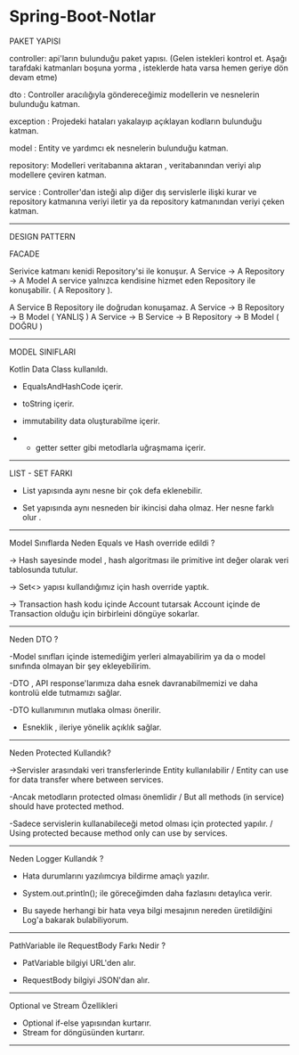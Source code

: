 # Spring-Boot-Notlar



 
PAKET YAPISI

controller: api'ların bulunduğu paket yapısı. (Gelen istekleri kontrol et. Aşağı tarafdaki katmanları boşuna yorma , isteklerde hata varsa hemen geriye dön devam etme)

dto       : Controller aracılığıyla göndereceğimiz modellerin ve nesnelerin bulunduğu katman.

exception : Projedeki hataları yakalayıp açıklayan kodların bulunduğu katman.

model     : Entity ve yardımcı ek nesnelerin bulunduğu katman.

repository: Modelleri veritabanına aktaran , veritabanından veriyi alıp modellere çeviren katman.

service   : Controller'dan isteği alıp diğer dış servislerle ilişki kurar ve repository katmanına veriyi iletir ya da repository katmanından veriyi çeken katman.

------------------------------------------------

 DESIGN PATTERN

  FACADE

  Serivice katmanı kenidi Repository'si ile konuşur.
  A Service -> A Repository -> A Model
  A service yalnızca kendisine hizmet eden Repository ile konuşabilir. ( A Repository ).
  
  A Service B Repository ile doğrudan konuşamaz.
  A Service -> B Repository -> B Model ( YANLIŞ )
  A Service -> B Service -> B Repository -> B Model ( DOĞRU )
 
-------------------------------------------------
 MODEL SINIFLARI
 
  Kotlin Data Class kullanıldı.
  
- EqualsAndHashCode içerir.

- toString içerir.

- immutability data oluşturabilme içerir.

- * getter setter gibi metodlarla uğraşmama içerir.

-------------------------------------------------
 LIST - SET FARKI

 - List yapısında aynı nesne bir çok defa eklenebilir.
  
 - Set yapısında aynı nesneden bir ikincisi daha olmaz. Her nesne farklı olur .

-------------------------------------------------
 Model Sınıflarda Neden Equals ve Hash override edildi ?

-> Hash sayesinde model , hash algoritması ile primitive int değer olarak veri tablosunda tutulur.

-> Set<> yapısı kullandığımız için hash override yaptık.

-> Transaction hash kodu içinde Account tutarsak Account içinde de Transaction olduğu için birbirleini döngüye sokarlar.

-------------------------------------------------
 Neden DTO ?

-Model sınıfları içinde istemediğim yerleri almayabilirim ya da o model sınıfında olmayan bir şey ekleyebilirim.

-DTO , API response'larımıza daha esnek davranabilmemizi ve daha kontrolü elde tutmamızı sağlar.

-DTO kullanımının mutlaka olması önerilir.

- Esneklik , ileriye yönelik açıklık sağlar.
-------------------------------------------------
Neden Protected Kullandık?

->Servisler arasındaki veri transferlerinde Entity kullanılabilir / Entity can use for data transfer where between services.

 -Ancak metodların protected olması önemlidir / But all methods (in service) should have protected method.
 
 -Sadece servislerin kullanabileceği metod olması için protected yapılır. / Using protected because  method only can use by services.

-------------------------------------------------
  Neden Logger Kullandık ?

- Hata durumlarını yazılımcıya bildirme amaçlı yazılır.

- System.out.println(); ile göreceğimden daha fazlasını detaylıca verir.

- Bu sayede herhangi bir hata veya bilgi mesajının nereden üretildiğini Log'a bakarak bulabiliyorum.
--------------------------------------------------
  PathVariable ile RequestBody Farkı Nedir ?

 - PatVariable bilgiyi URL'den alır.
 
 - RequestBody bilgiyi JSON'dan alır.
--------------------------------------------------
 Optional ve Stream Özellikleri

- Optional if-else yapısından kurtarır.
- Stream for döngüsünden kurtarır.
--------------------------------------------------
